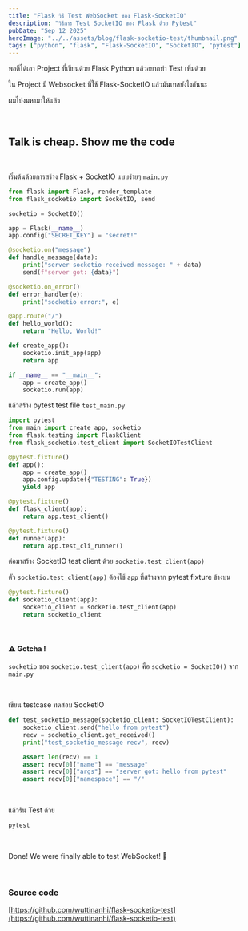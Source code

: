 ```yaml
---
title: "Flask วิธี Test WebSocket ของ Flask-SocketIO"
description: "วิธีการ Test SocketIO ของ Flask ด้วย Pytest"
pubDate: "Sep 12 2025"
heroImage: "../../assets/blog/flask-socketio-test/thumbnail.png"
tags: ["python", "flask", "Flask-SocketIO", "SocketIO", "pytest"]
---
```


พอดีได้เอา Project ที่เขียนด้วย Flask Python แล้วอยากทำ Test เพิ่มด้วย

ใน Project มี Websocket ที่ใช้ Flask-SocketIO แล้วมันเทสยังไงกันนะ

ผมไปงมหามาให้แล้ว

<br>

## Talk is cheap. Show me the code

<br>

เริ่มต้นด้วยการสร้าง Flask + SocketIO แบบง่ายๆ `main.py`

```py
from flask import Flask, render_template
from flask_socketio import SocketIO, send

socketio = SocketIO()

app = Flask(__name__)
app.config["SECRET_KEY"] = "secret!"

@socketio.on("message")
def handle_message(data):
    print("server socketio received message: " + data)
    send(f"server got: {data}")

@socketio.on_error()
def error_handler(e):
    print("socketio error:", e)

@app.route("/")
def hello_world():
    return "Hello, World!"

def create_app():
    socketio.init_app(app)
    return app

if __name__ == "__main__":
    app = create_app()
    socketio.run(app)
```

แล้วสร้าง pytest test file `test_main.py`

```py
import pytest
from main import create_app, socketio
from flask.testing import FlaskClient
from flask_socketio.test_client import SocketIOTestClient

@pytest.fixture()
def app():
    app = create_app()
    app.config.update({"TESTING": True})
    yield app

@pytest.fixture()
def flask_client(app):
    return app.test_client()

@pytest.fixture()
def runner(app):
    return app.test_cli_runner()

```

ต่อมาสร้าง SocketIO test client ด้วย `socketio.test_client(app)`

ตัว `socketio.test_client(app)` ต้องใช้ `app` ที่สร้างจาก pytest fixture ข้างบน

```py
@pytest.fixture()
def socketio_client(app):
    socketio_client = socketio.test_client(app)
    return socketio_client
```

<br>

#### ⚠️ Gotcha !

`socketio` ของ `socketio.test_client(app)` คือ `socketio = SocketIO()` จาก `main.py`

<br>

เขียน testcase ทดสอบ SocketIO

```py
def test_socketio_message(socketio_client: SocketIOTestClient):
    socketio_client.send("hello from pytest")
    recv = socketio_client.get_received()
    print("test_socketio_message recv", recv)

    assert len(recv) == 1
    assert recv[0]["name"] == "message"
    assert recv[0]["args"] == "server got: hello from pytest"
    assert recv[0]["namespace"] == "/"
```

<br>

แล้วรัน Test ด้วย

```sh
pytest
```

<br>

Done! We were finally able to test WebSocket! 🎉

<br>

### Source code

[https://github.com/wuttinanhi/flask-socketio-test](https://github.com/wuttinanhi/flask-socketio-test)
